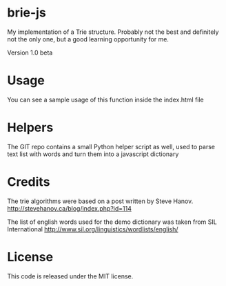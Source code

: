 brie-js
=======

My implementation of a Trie structure. Probably not the best and definitely not the only one, but a good learning opportunity for me.

Version 1.0 beta

Usage
=====
You can see a sample usage of this function inside the index.html file

Helpers
=======
The GIT repo contains a small Python helper script as well, used to parse text list with words and turn them into a javascript dictionary

Credits
=======
The trie algorithms were based on a post written by Steve Hanov.
http://stevehanov.ca/blog/index.php?id=114

The list of english words used for the demo dictionary was taken from SIL International
http://www.sil.org/linguistics/wordlists/english/

License
=======

This code is released under the MIT license.